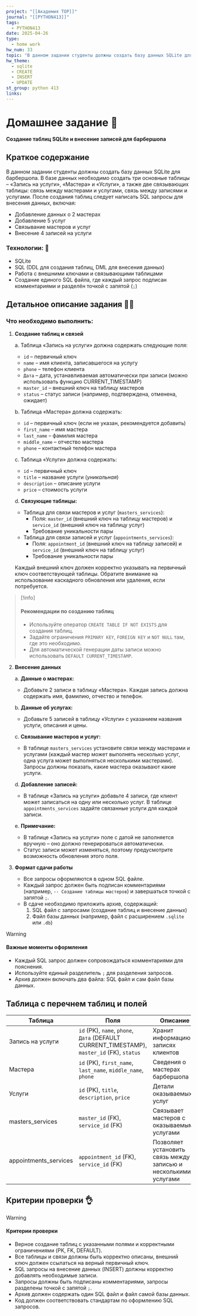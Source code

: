 ```yaml
---
project: "[[Академия TOP]]"
journal: "[[PYTHON413]]"
tags:
  - PYTHON413
date: 2025-04-26
type:
  - home work
hw_num: 33
topic: "В данном задании студенты должны создать базу данных SQLite для барбершопа. В базе данных необходимо создать три основные таблицы – «Запись на услуги», «Мастера» и «Услуги», а также две связывающих таблицы: связь между мастерами и услугами, связь между записями и услугами."
hw_theme:
  - sqlite
  - CREATE
  - INSERT
  - UPDATE
st_group: python 413
links:
---
```

# Домашнее задание 📃
**Создание таблиц SQLite и внесение записей для барбершопа**

## Краткое содержание
В данном задании студенты должны создать базу данных SQLite для барбершопа. В базе данных необходимо создать три основные таблицы – «Запись на услуги», «Мастера» и «Услуги», а также две связывающих таблицы: связь между мастерами и услугами, связь между записями и услугами. После создания таблиц следует написать SQL запросы для внесения данных, включая:

- Добавление данных о 2 мастерах
- Добавление 5 услуг
- Связывание мастеров и услуг
- Внесение 4 записей на услуги

### Технологии: 🦾
- SQLite
- SQL (DDL для создания таблиц, DML для внесения данных)
- Работа с внешними ключами и связывающими таблицами
- Создание единого SQL файла, где каждый запрос подписан комментариями и разделён точкой с запятой (`;`)

## Детальное описание задания 👷‍♂️

### Что необходимо выполнить:

1. **Создание таблиц и связей**

   a. Таблица «Запись на услуги» должна содержать следующие поля:
   - `id` – первичный ключ
   - `name` – имя клиента, записавшегося на услугу
   - `phone` – телефон клиента
   - `Дата` – дата, устанавливаемая автоматически при записи (можно использовать функцию CURRENT_TIMESTAMP)
   - `master_id` – внешний ключ на таблицу мастеров
   - `status` – статус записи (например, подтверждена, отменена, ожидает)

   b. Таблица «Мастера» должна содержать:
   - `id` – первичный ключ (если не указан, рекомендуется добавить)
   - `first_name` – имя мастера
   - `last_name` – фамилия мастера
   - `middle_name` – отчество мастера
   - `phone` – контактный телефон мастера

   c. Таблица «Услуги» должна содержать:
   - `id` – первичный ключ
   - `title` – название услуги (*уникальная*)
   - `description` – описание услуги
   - `price` – стоимость услуги

   d. **Связующие таблицы:**
   - Таблица для связи мастеров и услуг (`masters_services`):
     - Поля: `master_id` (внешний ключ на таблицу мастеров) и `service_id` (внешний ключ на таблицу услуг)
     - Требование уникальности пары
   - Таблица для связи записей и услуг (`appointments_services`):
     - Поля: `appointment_id` (внешний ключ на таблицу записей) и `service_id` (внешний ключ на таблицу услуг)
     - Требование уникальности пары
     
   Каждый внешний ключ должен корректно указывать на первичный ключ соответствующей таблицы. Обратите внимание на использование каскадного обновления или удаления, если потребуется.

>[!info]
>#### Рекомендации по созданию таблиц
>- Используйте оператор `CREATE TABLE IF NOT EXISTS` для создания таблиц.
>- Задайте ограничения `PRIMARY KEY`, `FOREIGN KEY` и `NOT NULL` там, где это необходимо.
>- Для автоматической генерации даты записи можно использовать `DEFAULT CURRENT_TIMESTAMP`.

2. **Внесение данных**

   a. **Данные о мастерах:**
   - Добавьте 2 записи в таблицу «Мастера». Каждая запись должна содержать имя, фамилию, отчество и телефон.

   b. **Данные об услугах:**
   - Добавьте 5 записей в таблицу «Услуги» с указанием названия услуги, описания и цены.

   c. **Связывание мастеров и услуг:**
   - В таблице `masters_services` установите связи между мастерами и услугами (каждый мастер может выполнять несколько услуг, одна услуга может выполняться несколькими мастерами). Запросы должны показать, какие мастера оказывают какие услуги.

   d. **Добавление записей:**
   - В таблице «Запись на услуги» добавьте 4 записи, где клиент может записаться на одну или несколько услуг. В таблице `appointments_services` задайте связанные услуги для каждой записи.

   e. **Примечание:**
   - В таблице «Запись на услуги» поле с датой не заполняется вручную – оно должно генерироваться автоматически.
   - Статус записи может изменяться, поэтому предусмотрите возможность обновления этого поля.

3. **Формат сдачи работы**

   - Все запросы оформляются в одном SQL файле.
   - Каждый запрос должен быть подписан комментариями (например, `-- Создание таблицы мастеров`) и завершаться точкой с запятой `;`.
   - В сдаче необходимо приложить архив, содержащий:
     1. SQL файл с запросами (создание таблиц и внесение данных)
     2. Файл базы данных (например, файл с расширением `.sqlite` или `.db`)

>[!warning]
>#### Важные моменты оформления
>- Каждый SQL запрос должен сопровождаться комментариями для пояснения.
>- Используйте единый разделитель `;` для разделения запросов.
>- Архив должен включать два файла: SQL файл и сам файл базы данных.

## Таблица с перечнем таблиц и полей

| Таблица                   | Поля                                                                                 | Описание                                                       |
| ------------------------- | ------------------------------------------------------------------------------------- | -------------------------------------------------------------- |
| Запись на услуги          | `id` (PK), `name`, `phone`, `Дата` (DEFAULT CURRENT_TIMESTAMP), `master_id` (FK), `status` | Хранит информацию о записях клиентов                            |
| Мастера                   | `id` (PK), `first_name`, `last_name`, `middle_name`, `phone`                          | Сведения о мастерах барбершопа                                    |
| Услуги                    | `id` (PK), `title`, `description`, `price`                                             | Детали оказываемых услуг                                        |
| masters_services          | `master_id` (FK), `service_id` (FK)                                                     | Связывает мастеров с оказываемыми услугами                      |
| appointments_services     | `appointment_id` (FK), `service_id` (FK)                                                 | Позволяет установить связь между записью и несколькими услугами  |

## Критерии проверки 👌

>[!warning]
>#### Критерии проверки
>- Верное создание таблиц с указанными полями и корректными ограничениями (PK, FK, DEFAULT).
>- Все таблицы и связи должны быть корректно описаны, внешний ключ должен ссылаться на верный первичный ключ.
>- SQL запросы на внесение данных (INSERT) должны корректно добавлять необходимые записи.
>- Запросы должны быть подписаны комментариями, запросы разделены точкой с запятой `;`.
>- Архив должен содержать один SQL файл и файл самой базы данных.
>- Код должен соответствовать стандартам по оформлению SQL запросов.

